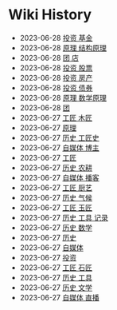 # Wiki History

- 2023-06-28        [投资 基金](/0028_投资_基金)
- 2023-06-28        [原理 结构原理](/0024_原理_结构原理)
- 2023-06-28        [团 店](/0022_团_店)
- 2023-06-28        [投资 股票](/0026_投资_股票)
- 2023-06-28        [投资 房产](/0027_投资_房产)
- 2023-06-28        [投资 债券](/0029_投资_债券)
- 2023-06-28        [原理 数学原理](/0025_原理_数学原理)
- 2023-06-28        [团](/0023_团)
- 2023-06-27        [工匠 木匠](/0017_工匠_木匠)
- 2023-06-27        [原理](/0009_原理)
- 2023-06-27        [历史 工匠史](/0016_历史_工匠史)
- 2023-06-27        [自媒体 博主](/0012_自媒体_博主)
- 2023-06-27        [工匠](/0015_工匠)
- 2023-06-27        [历史 农耕](/0007_历史_农耕)
- 2023-06-27        [自媒体 播客](/0014_自媒体_播客)
- 2023-06-27        [工匠 厨艺](/0021_工匠_厨艺)
- 2023-06-27        [历史 气候](/0006_历史_气候)
- 2023-06-27        [工匠 玉匠](/0019_工匠_玉匠)
- 2023-06-27        [历史 工具 记录](/0005_历史_工具_记录)
- 2023-06-27        [历史 数学](/0020_历史_数学)
- 2023-06-27        [历史](/0003_历史)
- 2023-06-27        [自媒体](/0011_自媒体)
- 2023-06-27        [投资](/0010_投资)
- 2023-06-27        [工匠 石匠](/0018_工匠_石匠)
- 2023-06-27        [历史 工具](/0004_历史_工具)
- 2023-06-27        [历史 文学](/0008_历史_文学)
- 2023-06-27        [自媒体 直播](/0013_自媒体_直播)
